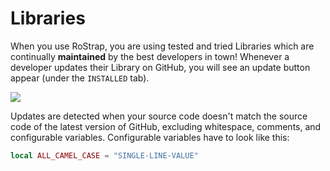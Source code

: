 # Libraries
When you use RoStrap, you are using tested and tried Libraries which are continually **maintained** by the best developers in town! Whenever a developer updates their Library on GitHub, you will see an update button appear (under the `INSTALLED` tab).

![](https://user-images.githubusercontent.com/15217173/38776955-f2ca9710-405c-11e8-86e9-74452dbd44ea.png)

Updates are detected when your source code doesn't match the source code of the latest version of GitHub, excluding whitespace, comments, and configurable variables. Configurable variables have to look like this:

```lua
local ALL_CAMEL_CASE = "SINGLE-LINE-VALUE"
```
